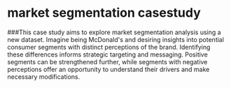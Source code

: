 # market segmentation casestudy 

###This case study aims to explore market segmentation analysis using a new dataset. Imagine being McDonald's and desiring insights into potential consumer segments with distinct perceptions of the brand. Identifying these differences informs strategic targeting and messaging. Positive segments can be strengthened further, while segments with negative perceptions offer an opportunity to understand their drivers and make necessary modifications.
